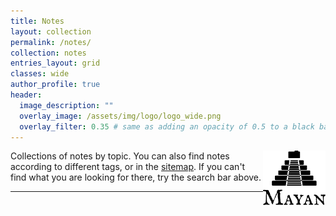 ```yaml
---
title: Notes
layout: collection
permalink: /notes/
collection: notes
entries_layout: grid
classes: wide
author_profile: true
header:
  image_description: ""
  overlay_image: /assets/img/logo/logo_wide.png
  overlay_filter: 0.35 # same as adding an opacity of 0.5 to a black background
---
```


<a href="http://mahynski.ddns.net/authentication/login/?next=/"><img style="float: right" src="/assets/img/mayan_edms_logo.png" width=100px></a>
Collections of notes by topic.  You can also find notes according to different tags, or in the [sitemap](/sitemap/).  If you can't find what you are looking for there, try the search bar above.

---
